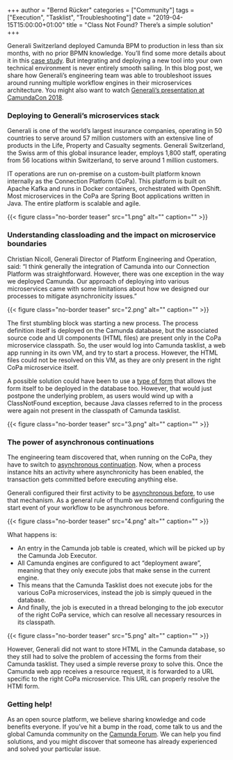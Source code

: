 +++
author = "Bernd Rücker"
categories = ["Community"]
tags = ["Execution", "Tasklist", "Troubleshooting"]
date = "2019-04-15T15:00:00+01:00"
title = "Class Not Found? There’s a simple solution"
+++

Generali Switzerland deployed Camunda BPM to production in less than six months, with no prior BPMN knowledge. You’ll find some more details about it in this [case study](https://camunda.com/case-studies/generali-switzerland/). But integrating and deploying a new tool into your own technical environment is never entirely smooth sailing. In this blog post, we share how Generali’s engineering team was able to troubleshoot issues around running multiple workflow engines in their microservices architecture. You might also want to watch [Generali’s presentation at CamundaCon 2018](https://www.youtube.com/watch?v=Nx4I8lNMUs0).

<!--more-->
### Deploying to Generali’s microservices stack
Generali is one of the world’s largest insurance companies, operating in 50 countries to serve around 57 million customers with an extensive line of products in the Life, Property and Casualty segments. Generali Switzerland, the Swiss arm of this global insurance leader, employs 1,800 staff, operating from 56 locations within Switzerland, to serve around 1 million customers.

IT operations are run on-premise on a custom-built platform known internally as the Connection Platform (CoPa). This platform is built on Apache Kafka and runs in Docker containers, orchestrated with OpenShift. Most microservices in the CoPa are Spring Boot applications written in Java. The entire platform is scalable and agile.

{{< figure class="no-border teaser" src="1.png" alt="" caption="" >}}

### Understanding classloading and the impact on microservice boundaries
Christian Nicoll, Generali Director of Platform Engineering and Operation, said: “I think generally the integration of Camunda into our Connection Platform was straightforward. However, there was one exception in the way we deployed Camunda. Our approach of deploying into various microservices came with some limitations about how we designed our processes to mitigate asynchronicity issues.”

{{< figure class="no-border teaser" src="2.png" alt="" caption="" >}}

The first stumbling block was starting a new process. The process definition itself is deployed on the Camunda database, but the associated source code and UI components (HTML files) are present only in the CoPa microservice classpath. So, the user would log into Camunda tasklist, a web app running in its own VM, and try to start a process. However, the HTML files could not be resolved on this VM, as they are only present in the right CoPa microservice itself.

A possible solution could have been to use a [type of form](https://docs.camunda.org/manual/latest/user-guide/task-forms/#embedded-task-forms) that allows the form itself to be deployed in the database too. However, that would just postpone the underlying problem, as users would wind up with a ClassNotFound exception, because Java classes referred to in the process were again not present in the classpath of Camunda tasklist.

{{< figure class="no-border teaser" src="3.png" alt="" caption="" >}}

### The power of asynchronous continuations

The engineering team discovered that, when running on the CoPa, they have to switch to [asynchronous continuation](https://docs.camunda.org/manual/latest/user-guide/process-engine/transactions-in-processes/#asynchronous-continuations). Now, when a process instance hits an activity where asynchronicity has been enabled, the transaction gets committed before executing anything else.

Generali configured their first activity to be [asynchronous before](https://docs.camunda.org/manual/latest/user-guide/process-engine/transactions-in-processes/#understand-asynchronous-continuations), to use that mechanism. As a general rule of thumb we recommend configuring the start event of your workflow to be asynchronous before.

{{< figure class="no-border teaser" src="4.png" alt="" caption="" >}}

What happens is:

- An entry in the Camunda job table is created, which will be picked up by the Camunda Job Executor.
- All Camunda engines are configured to act “deployment aware”, meaning that they only execute jobs that make sense in the current engine.
- This means that the Camunda Tasklist does not execute jobs for the various CoPa microservices, instead the job is simply queued in the database.
- And finally, the job is executed in a thread belonging to the job executor of the right CoPa service, which can resolve all necessary resources in its classpath.

{{< figure class="no-border teaser" src="5.png" alt="" caption="" >}}

However, Generali did not want to store HTML in the Camunda database, so they still had to solve the problem of accessing the forms from their Camunda tasklist. They used a simple reverse proxy to solve this. Once the Camunda web app receives a resource request, it is forwarded to a URL specific to the right CoPa microservice. This URL can properly resolve the HTMl form.

### Getting help!

As an open source platform, we believe sharing knowledge and code benefits everyone. If you’ve hit a bump in the road, come talk to us and the global Camunda community on the [Camunda Forum](https://forum.camunda.org/). We can help you find solutions, and you might discover that someone has already experienced and solved your particular issue.
